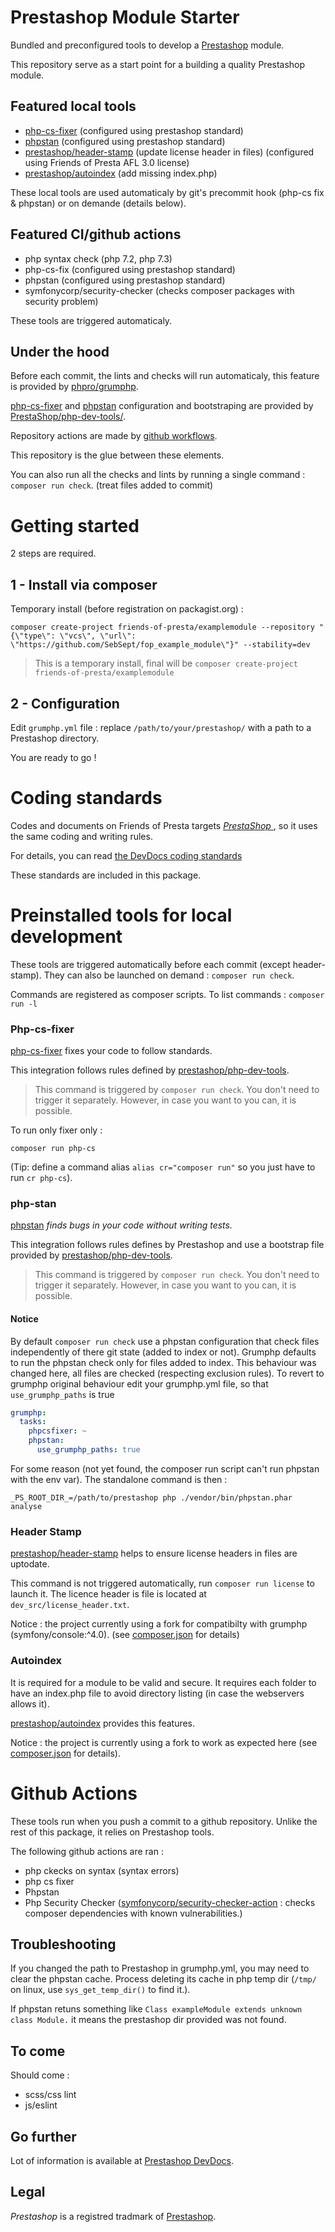 # Prestashop Module Starter

Bundled and preconfigured tools to develop a [Prestashop](https://www.prestashop.com/) module.

This repository serve as a start point for a building a quality Prestashop module.

## Featured local tools

- [php-cs-fixer](https://github.com/FriendsOfPhp/PHP-CS-Fixer)  (configured using prestashop standard)
- [phpstan](https://phpstan.org/) (configured using prestashop standard) 
- [prestashop/header-stamp](https://github.com/PrestaShopCorp/header-stamp/) (update license header in files) (configured using Friends of Presta AFL 3.0 license)
- [prestashop/autoindex](https://github.com/PrestaShopCorp/autoindex) (add missing index.php)

These local tools are used automaticaly by git's precommit hook (php-cs fix & phpstan) or on demande (details below).
 
## Featured CI/github actions

- php syntax check (php 7.2, php 7.3) 
- php-cs-fix (configured using prestashop standard)
- phpstan (configured using prestashop standard)
- symfonycorp/security-checker (checks composer packages with security problem)

These tools are triggered automaticaly.

## Under the hood

Before each commit, the lints and checks will run automaticaly, this feature is provided by [phpro/grumphp](https://github.com/phpro/grumphp).

[php-cs-fixer](https://github.com/FriendsOfPhp/PHP-CS-Fixer) and [phpstan](https://phpstan.org/) configuration and bootstraping are provided by [PrestaShop/php-dev-tools/](https://github.com/PrestaShop/php-dev-tools/).

Repository actions are made by [github workflows](https://docs.github.com/en/free-pro-team@latest/actions).
 
This repository is the glue between these elements.
 
You can also run all the checks and lints by running a single command : `composer run check`. (treat files added to commit)
 
# Getting started

2 steps are required.

## 1 - Install via composer

Temporary install (before registration on packagist.org) :
 
```shell script
composer create-project friends-of-presta/examplemodule --repository "{\"type\": \"vcs\", \"url\": \"https://github.com/SebSept/fop_example_module\"}" --stability=dev
```
 
> This is a temporary install, final will be `composer create-project friends-of-presta/examplemodule` 

## 2 - Configuration

Edit `grumphp.yml` file : replace `/path/to/your/prestashop/` with a path to a Prestashop directory.

You are ready to go !

# Coding standards

Codes and documents on Friends of Presta targets [_PrestaShop_ ](https://github.com/prestashop/prestashop), so it uses the same coding and writing rules.

For details, you can read [the DevDocs coding standards](https://devdocs.prestashop.com/1.7/development/coding-standards/)

These standards are included in this package.

# Preinstalled tools for local development

These tools are triggered automatically before each commit (except header-stamp).
They can also be launched on demand : `composer run check`.

Commands are registered as composer scripts.
To list commands : `composer run -l`

### Php-cs-fixer

[php-cs-fixer](https://github.com/FriendsOfPhp/PHP-CS-Fixer) fixes your code to follow standards.

This integration follows rules defined by [prestashop/php-dev-tools](https://github.com/prestashop/php-dev-tools).

> This command is triggered by `composer run check`.
> You don't need to trigger it separately.
> However, in case you want to you can, it is possible.

To run only fixer only : 
```
composer run php-cs
```

(Tip: define a command alias `alias cr="composer run"` so you just have to run `cr php-cs`).

### php-stan

[phpstan](https://phpstan.org/) _finds bugs in your code without writing tests._ 

This integration follows rules defines by Prestashop and use a bootstrap file provided by [prestashop/php-dev-tools](https://github.com/prestashop/php-dev-tools).

> This command is triggered by `composer run check`.
> You don't need to trigger it separately.
> However, in case you want to you can, it is possible.

#### Notice 

By default `composer run check` use a phpstan configuration that check files independently of there git state (added to index or not).
Grumphp defaults to run the phpstan check only for files added to index. This behaviour was changed here, all files are checked (respecting exclusion rules).
To revert to grumphp original behaviour edit your grumphp.yml file, so that `use_grumphp_paths` is true 
```yaml
grumphp:
  tasks:
    phpcsfixer: ~
    phpstan:
      use_grumphp_paths: true
```

For some reason (not yet found, the composer run script can't run phpstan with the env var).
The standalone command is then : 
```
_PS_ROOT_DIR_=/path/to/prestashop php ./vendor/bin/phpstan.phar analyse
```

### Header Stamp

[prestashop/header-stamp](https://github.com/PrestaShopCorp/header-stamp/) helps to ensure license headers in files are uptodate.

This command is not triggered automatically, run `composer run license` to launch it.
The licence header is file is located at `dev_src/license_header.txt`.

Notice : the project currently using a fork for compatibilty with grumphp (symfony/console:^4.0). (see [composer.json](composer.json) for details)

### Autoindex

It is required for a module to be valid and secure. It requires each folder to have an index.php file to avoid directory listing (in case the webservers allows it).

[prestashop/autoindex](https://github.com/PrestaShopCorp/autoindex) provides this features.

Notice : the project is currently using a fork to work as expected here (see [composer.json](composer.json) for details).
 
# Github Actions

These tools run when you push a commit to a github repository.
Unlike the rest of this package, it relies on Prestashop tools.

The following github actions are ran :
- php ckecks on syntax (syntax errors)
- php cs fixer
- Phpstan
- Php Security Checker ([symfonycorp/security-checker-action](https://github.com/symfonycorp/security-checker-action) : checks composer dependencies with known vulnerabilities.)

## Troubleshooting

If you changed the path to Prestashop in grumphp.yml, you may need to clear the phpstan cache.
Process deleting its cache in php temp dir (`/tmp/` on linux, use `sys_get_temp_dir()` to find it.).

If phpstan retuns something like `Class exampleModule extends unknown class Module.` it means the prestashop dir provided was not found.

## To come

Should come :
- scss/css lint
- js/eslint

## Go further

Lot of information is available at [Prestashop DevDocs](https://devdocs.prestashop.com).

## Legal

_Prestashop_ is a registred tradmark of [Prestashop](https://www.prestashop.com).

